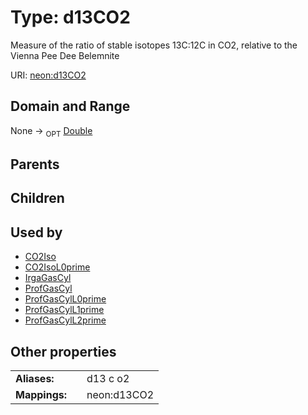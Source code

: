
# Type: d13CO2


Measure of the ratio of stable isotopes 13C:12C in CO2, relative to the Vienna Pee Dee Belemnite

URI: [neon:d13CO2](https://data.neonscience.org/d13CO2)


## Domain and Range

None ->  <sub>OPT</sub> [Double](types/Double.md)

## Parents


## Children


## Used by

 * [CO2Iso](CO2Iso.md)
 * [CO2IsoL0prime](CO2IsoL0prime.md)
 * [IrgaGasCyl](IrgaGasCyl.md)
 * [ProfGasCyl](ProfGasCyl.md)
 * [ProfGasCylL0prime](ProfGasCylL0prime.md)
 * [ProfGasCylL1prime](ProfGasCylL1prime.md)
 * [ProfGasCylL2prime](ProfGasCylL2prime.md)

## Other properties

|  |  |  |
| --- | --- | --- |
| **Aliases:** | | d13 c o2 |
| **Mappings:** | | neon:d13CO2 |

